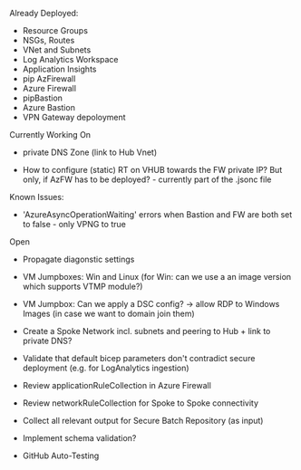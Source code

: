 

Already Deployed: 

- Resource Groups
- NSGs, Routes
- VNet and Subnets
- Log Analytics Workspace
- Application Insights
- pip AzFirewall
- Azure Firewall
- pipBastion
- Azure Bastion
- VPN Gateway depoloyment

Currently Working On 

- private DNS Zone (link to Hub Vnet)


- How to configure (static) RT on VHUB towards the FW private IP? But only, if AzFW has to be deployed? - currently part of the .jsonc file


Known Issues:

- 'AzureAsyncOperationWaiting' errors when Bastion and FW are both set to false - only VPNG to true

Open


- Propagate diagonstic settings


- VM Jumpboxes: Win and Linux  (for Win: can we use a an image version which supports VTMP module?)
- VM Jumpbox: Can we apply a DSC config? -> allow RDP to Windows Images (in case we want to domain join them)

- Create a Spoke Network incl. subnets and peering to Hub + link to private DNS?


- Validate that default bicep parameters don't contradict secure deployment (e.g. for LogAnalytics ingestion)
- Review applicationRuleCollection in Azure Firewall
- Review networkRuleCollection for Spoke to Spoke connectivity

- Collect all relevant output for Secure Batch Repository (as input)

- Implement schema validation?
- GitHub Auto-Testing